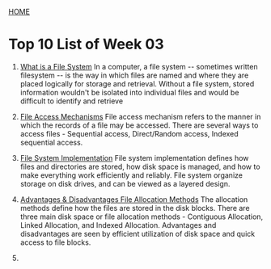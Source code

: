 [HOME](https://github.com/ferenica/os202/)

# Top 10 List of Week 03
1. [What is a File System](https://searchstorage.techtarget.com/definition/file-system)
In a computer, a file system -- sometimes written filesystem -- is the way in which files are named and where they are placed logically for storage and retrieval. Without a file system, stored information wouldn't be isolated into individual files and would be difficult to identify and retrieve

2. [File Access Mechanisms](https://www.tutorialspoint.com/operating_system/os_file_system.htm#:~:text=A%20sequential%20access%20is%20that,access%20files%20in%20this%20fashion.)
File access mechanism refers to the manner in which the records of a file may be accessed. There are several ways to access files - Sequential access, Direct/Random access, Indexed sequential access.

3. [File System Implementation](https://www.geeksforgeeks.org/file-system-implementation-in-operating-system/#:~:text=A%20file%20is%20a%20collection,stored%2C%20located%2C%20and%20retrieved.)
File system implementation defines how files and directories are stored, how disk space is managed, and how to make everything work efficiently and reliably. File system organize storage on disk drives, and can be viewed as a layered design.

4. [Advantages & Disadvantages File Allocation Methods](https://www.geeksforgeeks.org/file-allocation-methods/)
The allocation methods define how the files are stored in the disk blocks. There are three main disk space or file allocation methods - Contiguous Allocation, Linked Allocation, and Indexed Allocation. Advantages and disadvantages are seen by efficient utilization of disk space and quick access to file blocks.

5. 
